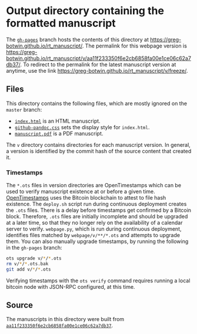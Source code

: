 # Output directory containing the formatted manuscript

The [`gh-pages`](https://github.com/greg-botwin/rt_manuscript/tree/gh-pages) branch hosts the contents of this directory at https://greg-botwin.github.io/rt_manuscript/.
The permalink for this webpage version is https://greg-botwin.github.io/rt_manuscript/v/aa11f233350f6e2cb6858fa00e1ce06c62a7db37/.
To redirect to the permalink for the latest manuscript version at anytime, use the link https://greg-botwin.github.io/rt_manuscript/v/freeze/.

## Files

This directory contains the following files, which are mostly ignored on the `master` branch:

+ [`index.html`](index.html) is an HTML manuscript.
+ [`github-pandoc.css`](github-pandoc.css) sets the display style for `index.html`.
+ [`manuscript.pdf`](manuscript.pdf) is a PDF manuscript.

The `v` directory contains directories for each manuscript version.
In general, a version is identified by the commit hash of the source content that created it.

### Timestamps

The `*.ots` files in version directories are OpenTimestamps which can be used to verify manuscript existence at or before a given time.
[OpenTimestamps](https://opentimestamps.org/) uses the Bitcoin blockchain to attest to file hash existence.
The `deploy.sh` script run during continuous deployment creates the `.ots` files.
There is a delay before timestamps get confirmed by a Bitcoin block.
Therefore, `.ots` files are initially incomplete and should be upgraded at a later time, so that they no longer rely on the availability of a calendar server to verify.
`webpage.py`, which is run during continuous deployment, identifies files matched by `webpage/v/**/*.ots` and attempts to upgrade them.
You can also manually upgrade timestamps, by running the following in the `gh-pages` branch:

```sh
ots upgrade v/*/*.ots
rm v/*/*.ots.bak
git add v/*/*.ots
```

Verifying timestamps with the `ots verify` command requires running a local bitcoin node with JSON-RPC configured, at this time.

## Source

The manuscripts in this directory were built from
[`aa11f233350f6e2cb6858fa00e1ce06c62a7db37`](https://github.com/greg-botwin/rt_manuscript/commit/aa11f233350f6e2cb6858fa00e1ce06c62a7db37).
